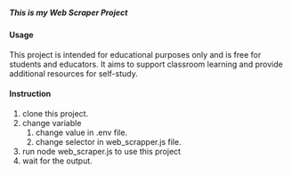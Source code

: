 ##### This is my Web Scraper Project 

#### Usage
This project is intended for educational purposes only and is free for students and educators. It aims to support classroom learning and provide additional resources for self-study.

#### Instruction
1. clone this project. 
2. change variable
    1. change value in .env file.
    2. change selector in web_scrapper.js file.
3. run node web_scraper.js to use this project 
4. wait for the output. 
